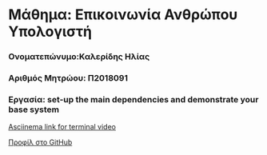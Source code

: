<h1>Μάθημα: Επικοινωνία Ανθρώπου Υπολογιστή</h1> 

<h3>Ονοματεπώνυμο:Καλερίδης Ηλίας</h3>
  
<h3>Αριθμός Μητρώου: Π2018091</h3>

<h3>Εργασία: set-up the main dependencies and demonstrate your base system</h3>

<a href="https://asciinema.org/a/275596">Asciinema link for terminal video 
  
<a href="https://github.com/elias2500">Προφίλ στο GitHub
